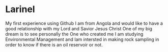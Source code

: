 # Larinel
My first experience using Github
I am from Angola and would like to have a good relationship with my Lord and Savior Jesus Christ
One of my big dream is to see personally the One who created me
 I am studying Environmental Management and Iam intersted in making rock sampling in order to know if there is an oil reservoir or not.
